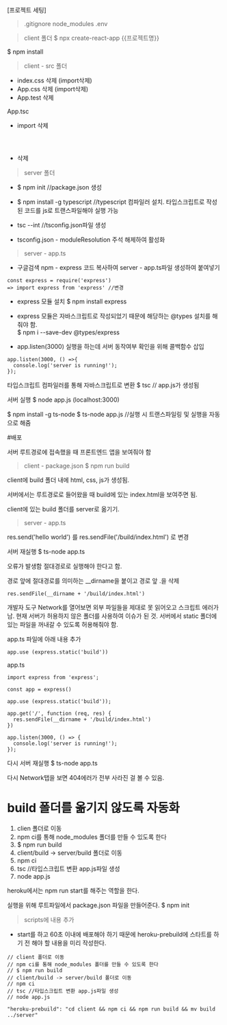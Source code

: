 [프로젝트 세팅]

> .gitignore
node_modules
.env

> client 폴더
$ npx create-react-app {{프로젝트명}}

$ npm install

> client - src 폴더
- index.css 삭제 (import삭제)
- App.css 삭제 (import삭제)
- App.test 삭제

App.tsc
- import 삭제
- <header></header> 삭제

> server 폴더
- $ npm init //package.json 생성

- $ npm install -g typescript //typescript 컴파일러 설치. 타입스크립트로 작성된 코드를 js로 트랜스파일해야 실행 가능

- tsc --int //tsconfig.json파일 생성

- tsconfig.json - moduleResolution 주석 해제하여 활성화

> server - app.ts

- 구글검색 npm - express 코드 복사하여
server - app.ts파일 생성하여 붙여넣기
```
const express = require('express')
=> import express from 'express' //변경
```

- express 모듈 설치 $ npm install express

- express 모듈은 자바스크립트로 작성되었기 때문에
해당하는 @types 설치를 해줘야 함.  
$ npm i --save-dev @types/express

- app.listen(3000) 실행을 하는데 서버 동작여부 확인을 위해
콜백함수 삽입

```
app.listen(3000, () =>{
  console.log('server is running!');
});
```

타입스크립트 컴파일러를 통해 자바스크립트로 변환
$ tsc // app.js가 생성됨

서버 실행
$ node app.js
(localhost:3000)

$ npm install -g ts-node
$ ts-node app.js //실행 시 트랜스파일링 및 실행을 자동으로 해줌


#배포

서버 루트경로에 접속했을 때 프론트엔드 앱을 보여줘야 함

> client - package.json
$ npm run build

client에 build 폴더 내에 html, css, js가 생성됨.

서버에서는 루트경로로 들어왔을 때 build에 있는 index.html을 보여주면 됨.

client에 있는 build 폴더를 server로 옮기기.

> server - app.ts

res.send('hello world') 를
res.sendFile('/build/index.html') 로 변경

서버 재실행
$ ts-node app.ts

오류가 발생함
절대경로로 실행해야 한다고 함.

경로 앞에 절대경로를 의미하는 __dirname을 붙이고 경로 앞 .을 삭제
```
res.sendFile(__dirname + '/build/index.html')
```

개발자 도구 Network를 열어보면 외부 파일들을 제대로 못 읽어오고 스크립트 에러가 남. 현재 서버가 허용하지 않은 폴더를 사용하여 이슈가 된 것. 서버에서 static 폴더에 있는 파일을 꺼내갈 수 있도록 허용해줘야 함.

app.ts 파일에 아래 내용 추가
```
app.use (express.static('build'))
```

app.ts
```
import express from 'express';

const app = express()

app.use (express.static('build'));

app.get('/', function (req, res) {
  res.sendFile(__dirname + '/build/index.html')
})

app.listen(3000, () => {
  console.log('server is running!');
});

```

다시 서버 재실행
$ ts-node app.ts

다시 Network탭을 보면 404에러가 전부 사라진 걸 볼 수 있음.


# build 폴더를 옮기지 않도록 자동화

1) clien 폴더로 이동
2) npm ci를 통해 node_modules 폴더를 만들 수 있도록 한다
3) $ npm run build
4) client/build -> server/build 폴더로 이동
5) npm ci
6) tsc //타입스크립트 변환 app.js파일 생성
7) node app.js

heroku에서는 npm run start를 해주는 역할을 한다.

실행을 위해 루트파일에서 package.json 파일을 만들어준다.
$ npm init

> scripts에 내용 추가
- start를 하고 60초 이내에 배포해야 하기 때문에
heroku-prebuild에 스타트를 하기 전 해야 할 내용을 미리 작성한다.
```
// client 폴더로 이동
// npm ci를 통해 node_modules 폴더를 만들 수 있도록 한다
// $ npm run build
// client/build -> server/build 폴더로 이동
// npm ci
// tsc //타입스크립트 변환 app.js파일 생성
// node app.js

"heroku-prebuild": "cd client && npm ci && npm run build && mv build ../server"
```
